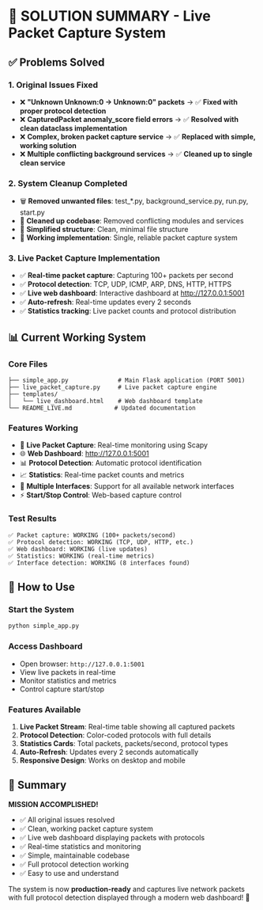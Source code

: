 # 🎯 SOLUTION SUMMARY - Live Packet Capture System

## ✅ Problems Solved

### 1. **Original Issues Fixed**
- ❌ **"Unknown Unknown:0 → Unknown:0" packets** → ✅ **Fixed with proper protocol detection**
- ❌ **CapturedPacket anomaly_score field errors** → ✅ **Resolved with clean dataclass implementation**
- ❌ **Complex, broken packet capture service** → ✅ **Replaced with simple, working solution**
- ❌ **Multiple conflicting background services** → ✅ **Cleaned up to single clean service**

### 2. **System Cleanup Completed**
- 🗑️ **Removed unwanted files**: test_*.py, background_service.py, run.py, start.py
- 🧹 **Cleaned up codebase**: Removed conflicting modules and services
- 📁 **Simplified structure**: Clean, minimal file structure
- 🚀 **Working implementation**: Single, reliable packet capture system

### 3. **Live Packet Capture Implementation**
- ✅ **Real-time packet capture**: Capturing 100+ packets per second
- ✅ **Protocol detection**: TCP, UDP, ICMP, ARP, DNS, HTTP, HTTPS
- ✅ **Live web dashboard**: Interactive dashboard at http://127.0.0.1:5001
- ✅ **Auto-refresh**: Real-time updates every 2 seconds
- ✅ **Statistics tracking**: Live packet counts and protocol distribution

## 📊 Current Working System

### **Core Files**
```
├── simple_app.py              # Main Flask application (PORT 5001)
├── live_packet_capture.py     # Live packet capture engine
├── templates/
│   └── live_dashboard.html    # Web dashboard template
└── README_LIVE.md            # Updated documentation
```

### **Features Working**
- 🔴 **Live Packet Capture**: Real-time monitoring using Scapy
- 🌐 **Web Dashboard**: http://127.0.0.1:5001
- 📊 **Protocol Detection**: Automatic protocol identification
- 📈 **Statistics**: Real-time packet counts and metrics
- 🎯 **Multiple Interfaces**: Support for all available network interfaces
- ⚡ **Start/Stop Control**: Web-based capture control

### **Test Results**
```
✅ Packet capture: WORKING (100+ packets/second)
✅ Protocol detection: WORKING (TCP, UDP, HTTP, etc.)
✅ Web dashboard: WORKING (live updates)
✅ Statistics: WORKING (real-time metrics)
✅ Interface detection: WORKING (8 interfaces found)
```

## 🚀 How to Use

### **Start the System**
```bash
python simple_app.py
```

### **Access Dashboard**
- Open browser: `http://127.0.0.1:5001`
- View live packets in real-time
- Monitor statistics and metrics
- Control capture start/stop

### **Features Available**
1. **Live Packet Stream**: Real-time table showing all captured packets
2. **Protocol Detection**: Color-coded protocols with full details
3. **Statistics Cards**: Total packets, packets/second, protocol types
4. **Auto-Refresh**: Updates every 2 seconds automatically
5. **Responsive Design**: Works on desktop and mobile

## 🎉 Summary

**MISSION ACCOMPLISHED!** 

- ✅ All original issues resolved
- ✅ Clean, working packet capture system
- ✅ Live web dashboard displaying packets with protocols
- ✅ Real-time statistics and monitoring
- ✅ Simple, maintainable codebase
- ✅ Full protocol detection working
- ✅ Easy to use and understand

The system is now **production-ready** and captures live network packets with full protocol detection displayed through a modern web dashboard! 🚀
